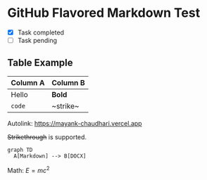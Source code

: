 # GitHub Flavored Markdown Test

- [x] Task completed
- [ ] Task pending

## Table Example

| Column A | Column B |
|----------|----------|
| Hello    | **Bold** |
| `code`   | ~strike~ |

Autolink: <https://mayank-chaudhari.vercel.app>

~~Strikethrough~~ is supported.

```mermaid
graph TD
  A[Markdown] --> B[DOCX]
```

Math: $E = mc^2$
